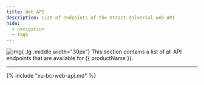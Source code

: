 ```yaml
---
title: Web API
description: List of endpoints of the Xtract Universal web API
hide:
  - navigation
  - tags
---
```


![img](site:assets/images/logos/theo-thumbs.png){ .lg .middle width="30px"} This section contains a list of all API endpoints that are available for {{ productName }}.

---

{% include "xu-bc-web-api.md" %}